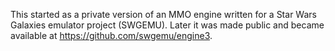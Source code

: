 This started as a private version of an MMO engine written for a Star Wars Galaxies emulator project (SWGEMU). Later it was made public and became available at https://github.com/swgemu/engine3.
